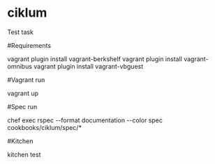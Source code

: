 # ciklum
Test task


#Requirements

vagrant plugin install vagrant-berkshelf
vagrant plugin install vagrant-omnibus
vagrant plugin install vagrant-vbguest


#Vagrant run

vagrant up

#Spec run

chef exec rspec --format documentation --color spec cookbooks/ciklum/spec/*

#Kitchen

kitchen test
